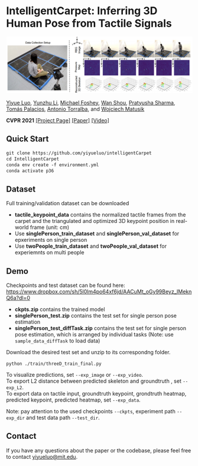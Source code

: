 # IntelligentCarpet: Inferring 3D Human Pose from Tactile Signals

![alt text](img/teaser.PNG)   

[Yiyue Luo](https://yyueluo.com/), [Yunzhu Li](http://people.csail.mit.edu/liyunzhu/), [Michael Foshey](https://www.csail.mit.edu/person/michael-foshey), [Wan Shou](https://showone90.wixsite.com/show), [Pratyusha Sharma](https://pratyushasharma.github.io/), [Tomás Palacios](http://www-mtl.mit.edu/wpmu/tpalacios/), [Antonio Torralba](https://groups.csail.mit.edu/vision/torralbalab/), and [Wojciech Matusik](https://cdfg.csail.mit.edu/wojciech)  

__CVPR 2021__ [\[Project Page\]]() [\[Paper\]]() [\[Video\]]()

## Quick Start
````
git clone https://github.com/yiyueluo/intelligentCarpet  
cd IntelligentCarpet   
conda env create -f environment.yml   
conda activate p36   
````

## Dataset
Full training/validation dataset can be downloaded

* __tactile_keypoint_data__ contains the normalized tactile frames from the carpet and the triangulated and optimized 3D keypoint position in real-world frame (unit: cm)
* Use __singlePerson_train_dataset__ and __singlePerson_val_dataset__ for epxeriments on single person
* Use __twoPeople_train_dataset__ and __twoPeople_val_dataset__ for experiemnts on multi people


## Demo
Checkpoints and test dataset can be found here: https://www.dropbox.com/sh/5l0lm4po64xf6jd/AACuMt_oGy99Beyz_IMeknQ6a?dl=0

* __ckpts.zip__ contains the trained model
* __singlePerson_test.zip__ contains the test set for single person pose estimation 
* __singlePerson_test_diffTask.zip__ contains the test set for single person pose estimation, which is arranged by individual tasks (Note: use `sample_data_diffTask` to load data) 

Download the desired test set and unzip to its correspondng folder. 

```
python ./train/threeD_train_final.py
```

To visualize predictions, set `--exp_image` or `--exp_video`.     
To export L2 distance between predicted skeleton and groundtruth , set `--exp_L2`.   
To export data on tactile input, groundtruth keypoint, grondtruth heatmap, predicted keypoint, predicted heatmap, set `--exp_data`.  

Note: pay attention to the used checkpoints `--ckpts`, experiment path `--exp_dir` and test data path `--test_dir`.

## Contact
If you have any questions about the paper or the codebase, please feel free to contact yiyueluo@mit.edu.
